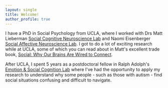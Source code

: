 ```yaml
---
layout: single
title: Welcome!
author_profile: true
---
```


I have a PhD in Social Psychology from UCLA, where I worked with Drs Matt Lieberman [Social Cognitive Neuroscience Lab](https://www.scn.ucla.edu/) and Naomi Eisenberger [Social Affective Neuroscience Lab](https://sanlab.psych.ucla.edu/). I got to do a lot of exciting research while at UCLA, some of which you can read about in Matt's excellent trade book, [Social: Why Our Brains Are Wired to Connect](https://www.amazon.com/Social-Why-Brains-Wired-Connect/dp/0307889106/ref=sr_1_1?ie=UTF8&qid=1503520792&sr=8-1&keywords=social+why+brains).

After UCLA, I spent 5 years as a postdoctoral fellow in Ralph Adolph's [Emotion & Social Cognition Lab](https://www.emotion.caltech.edu/) where I've had the opportunity to apply my research to understand why some people - such as those with autism - find social situations confusing and difficult to navigate.

